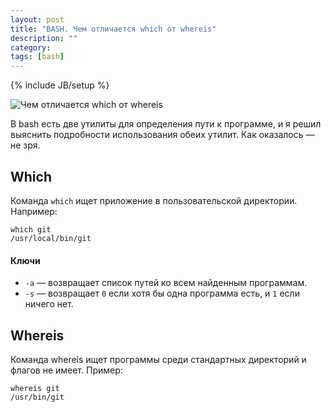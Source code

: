 ```yaml
---
layout: post
title: "BASH. Чем отличается which от whereis"
description: ""
category: 
tags: [bash]
---
```

{% include JB/setup %}


<img class="img-center" src="http://31808.selcdn.ru/it-prm/pics/bash.png" alt="Чем отличается which от whereis">

В bash есть две утилиты для определения пути к программе, и я решил выяснить подробности использования обеих утилит. Как оказалось — не зря.

## Which

<p>Команда <code>which</code> ищет приложение в пользовательской директории. Например: <br />
<pre><code>which git
/usr/local/bin/git</code></pre>
</p>


#### Ключи 

*	`-a` — возвращает список путей ко всем найденным программам.
*	`-s` — возвращает `0` если хотя бы одна программа есть, и `1` если ничего нет.

## Whereis

Команда whereis ищет программы среди стандартных директорий и флагов не имеет. Пример:  
<pre><code>whereis git
/usr/bin/git</code></pre>
